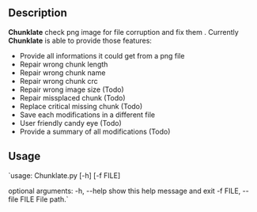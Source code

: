 ## Description

**Chunklate** check png image for file corruption and fix them .
Currently **Chunklate** is able to provide those features:
- Provide all informations it could get from a png file
- Repair wrong chunk length  
- Repair wrong chunk name
- Repair wrong chunk crc
- Repair wrong image size (Todo)
- Repair missplaced chunk (Todo)
- Replace critical missing chunk (Todo)
- Save each modifications in a different file
- User friendly candy eye (Todo)
- Provide a summary of all modifications (Todo)

## Usage

`usage: Chunklate.py [-h] [-f FILE]

optional arguments:
  -h, --help            show this help message and exit
  -f FILE, --file FILE  File path.`
